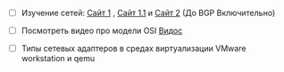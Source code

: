 - [ ] Изучение сетей: [Сайт 1](https://netacad.sadlab.su/legacy/ITE/7.01/ru/#5) , [Сайт 1.1](https://netacad.sadlab.su/legacy/ITE/7.01/ru/#6) и [Сайт 2](https://linkmeup.gitbook.io/sdsm) (До BGP Включительно)
- [ ] Посмотреть видео про модели OSI [Видос](https://youtu.be/HzcFL-I-Uv4?si=dcW3pWxYfzhWJvnR)
- [ ] Типы сетевых адаптеров в средах виртуализации VMware workstation и qemu


